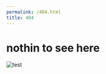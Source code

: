 ```yaml
---
permalink: /404.html
title: 404
---
```

# nothin to see here

![test](http://puu.sh/gMXvr/9cae9442fd.png)
